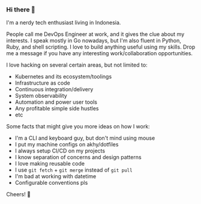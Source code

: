 ### Hi there 👋

I'm a nerdy tech enthusiast living in Indonesia. 

People call me DevOps Engineer at work, and it gives the clue about my interests. I speak mostly in Go nowadays, but I'm also fluent in Python, Ruby, and shell scripting. I love to build anything useful using my skills. Drop me a message if you have any interesting work/collaboration opportunities.

I love hacking on several certain areas, but not limited to:

- Kubernetes and its ecosystem/toolings
- Infrastructure as code
- Continuous integration/delivery
- System observability
- Automation and power user tools
- Any profitable simple side hustles 
- etc

Some facts that might give you more ideas on how I work:

- I'm a CLI and keyboard guy, but don't mind using mouse
- I put my machine configs on akhy/dotfiles
- I always setup CI/CD on my projects
- I know separation of concerns and design patterns
- I love making reusable code
- I use `git fetch` + `git merge` instead of `git pull`
- I'm bad at working with datetime
- Configurable conventions pls

Cheers! 🍻

<!--
**akhy/akhy** is a ✨ _special_ ✨ repository because its `README.md` (this file) appears on your GitHub profile.

Here are some ideas to get you started:

- 🔭 I’m currently working on ...
- 🌱 I’m currently learning ...
- 👯 I’m looking to collaborate on ...
- 🤔 I’m looking for help with ...
- 💬 Ask me about ...
- 📫 How to reach me: ...
- 😄 Pronouns: ...
- ⚡ Fun fact: ...
-->
